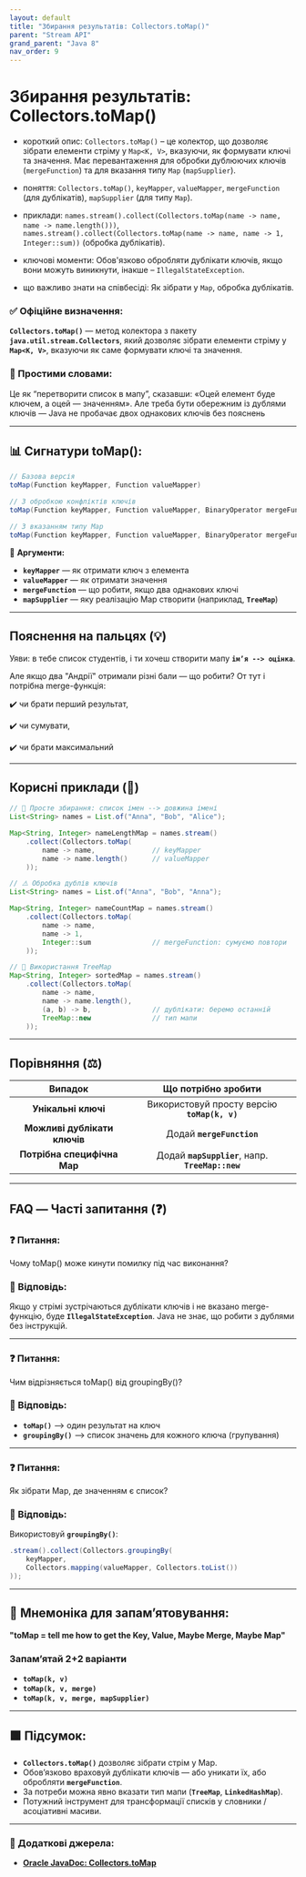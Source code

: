 ```yaml
---
layout: default
title: "Збирання результатів: Collectors.toMap()"
parent: "Stream API"
grand_parent: "Java 8"
nav_order: 9
---
```


# Збирання результатів: Collectors.toMap()

* короткий опис: `Collectors.toMap()` – це колектор, що дозволяє зібрати елементи стріму у `Map<K, V>`, вказуючи, як формувати ключі та значення. Має перевантаження для обробки дублюючих ключів (`mergeFunction`) та для вказання типу `Map` (`mapSupplier`).

* поняття: `Collectors.toMap()`, `keyMapper`, `valueMapper`, `mergeFunction` (для дублікатів), `mapSupplier` (для типу `Map`).

* приклади: `names.stream().collect(Collectors.toMap(name -> name, name -> name.length()))`, `names.stream().collect(Collectors.toMap(name -> name, name -> 1, Integer::sum))` (обробка дублікатів).

* ключові моменти: Обов'язково обробляти дублікати ключів, якщо вони можуть виникнути, інакше – `IllegalStateException`.

* що важливо знати на співбесіді: Як зібрати у `Map`, обробка дублікатів.

### **✅ Офіційне визначення:**

**`Collectors.toMap()`** — метод колектора з пакету **`java.util.stream.Collectors`**, який дозволяє зібрати елементи стріму у **`Map<K, V>`**, вказуючи як саме формувати ключі та значення.

### **🧠 Простими словами:**

Це як “перетворити список в мапу”, сказавши: «Оцей елемент буде ключем, а оцей — значенням». Але треба бути обережним із дублями ключів — Java не пробачає двох однакових ключів без пояснень

---

## 📊 **Сигнатури toMap():**

```java
// Базова версія
toMap(Function keyMapper, Function valueMapper)

// З обробкою конфліктів ключів
toMap(Function keyMapper, Function valueMapper, BinaryOperator mergeFunction)

// З вказанням типу Map
toMap(Function keyMapper, Function valueMapper, BinaryOperator mergeFunction, Supplier mapSupplier)
```

📌 **Аргументи:**

* **`keyMapper`** — як отримати ключ з елемента
* **`valueMapper`** — як отримати значення
* **`mergeFunction`** — що робити, якщо два однакових ключі
* **`mapSupplier`** — яку реалізацію Map створити (наприклад, **`TreeMap`**)

---

## **Пояснення на пальцях (💡)**

Уяви: в тебе список студентів, і ти хочеш створити мапу **`ім’я --> оцінка`**.

Але якщо два "Андрії" отримали різні бали — що робити? От тут і потрібна merge-функція:

✔️ чи брати перший результат,

✔️ чи сумувати,

✔️ чи брати максимальний

---

## **Корисні приклади (🧪)**

```java
// 📌 Просте збирання: список імен --> довжина імені
List<String> names = List.of("Anna", "Bob", "Alice");

Map<String, Integer> nameLengthMap = names.stream()
    .collect(Collectors.toMap(
        name -> name,              // keyMapper
        name -> name.length()      // valueMapper
    ));
```

```java
// ⚠️ Обробка дублів ключів
List<String> names = List.of("Anna", "Bob", "Anna");

Map<String, Integer> nameCountMap = names.stream()
    .collect(Collectors.toMap(
        name -> name,
        name -> 1,
        Integer::sum               // mergeFunction: сумуємо повтори
    ));
```

```java
// 🌲 Використання TreeMap
Map<String, Integer> sortedMap = names.stream()
    .collect(Collectors.toMap(
        name -> name,
        name -> name.length(),
        (a, b) -> b,               // дублікати: беремо останній
        TreeMap::new               // тип мапи
    ));
```

---

## **Порівняння (⚖️)**

|           Випадок            |                Що потрібно зробити                |
|:----------------------------:|:-------------------------------------------------:|
|     **Унікальні ключі**      |   Використовуй просту версію **`toMap(k, v)`**    |
| **Можливі дублікати ключів** |             Додай **`mergeFunction`**             |
| **Потрібна специфічна Map**  | Додай **`mapSupplier`**, напр. **`TreeMap::new`** |

---

## **FAQ — Часті запитання (❓)**

### **❓ Питання:**

 Чому toMap() може кинути помилку під час виконання?

### **💬 Відповідь:**

Якщо у стрімі зустрічаються дублікати ключів і не вказано merge-функцію, буде **`IllegalStateException`**. Java не знає,
що робити з дублями без інструкцій.

---

### **❓ Питання:**

 Чим відрізняється toMap() від groupingBy()?

### **💬 Відповідь:**

* **`toMap()`** --> один результат на ключ
* **`groupingBy()`** --> список значень для кожного ключа (групування)

---

### **❓ Питання:**

 Як зібрати Map, де значенням є список?

### **💬 Відповідь:**

Використовуй **`groupingBy()`**:

```java
.stream().collect(Collectors.groupingBy(
    keyMapper,
    Collectors.mapping(valueMapper, Collectors.toList())
));
```

---

## **🧠 Мнемоніка для запам’ятовування:**

**"toMap \= tell me how to get the Key, Value, Maybe Merge, Maybe Map"**  

### Запам’ятай 2+2 варіанти

* **`toMap(k, v)`**
* **`toMap(k, v, merge)`**
* **`toMap(k, v, merge, mapSupplier)`**

---

## **🟩 Підсумок:**

* **`Collectors.toMap()`** дозволяє зібрати стрім у Map.
* Обов’язково враховуй дублікати ключів — або уникати їх, або обробляти **`mergeFunction`**.
* За потреби можна явно вказати тип мапи (**`TreeMap`**, **`LinkedHashMap`**).
* Потужний інструмент для трансформації списків у словники / асоціативні масиви.

---

### **🔗 Додаткові джерела:**

* [**Oracle JavaDoc: Collectors.toMap**](https://docs.oracle.com/javase/8/docs/api/java/util/stream/Collectors.html#toMap-java.util.function.Function-java.util.function.Function-)
